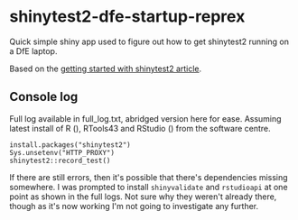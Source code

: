 # shinytest2-dfe-startup-reprex
Quick simple shiny app used to figure out how to get shinytest2 running on a DfE laptop.

Based on the [getting started with shinytest2 article](https://rstudio.github.io/shinytest2/articles/shinytest2.html#getting-started).

## Console log

Full log available in full_log.txt, abridged version here for ease. Assuming latest install of R (), RTools43 and RStudio () from the software centre.

```
install.packages("shinytest2")
Sys.unsetenv("HTTP_PROXY")
shinytest2::record_test()
```

If there are still errors, then it's possible that there's dependencies missing somewhere. I was prompted to install `shinyvalidate` and `rstudioapi` at one point as shown in the full logs. Not sure why they weren't already there, though as it's now working I'm not going to investigate any further.
